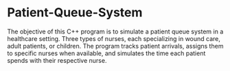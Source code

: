 # Patient-Queue-System
The objective of this C++ program is to simulate a patient queue system in a healthcare setting. Three types of nurses, each specializing in wound care, adult patients, or children. The program tracks patient arrivals, assigns them to specific nurses when available, and simulates the time each patient spends with their respective nurse.
